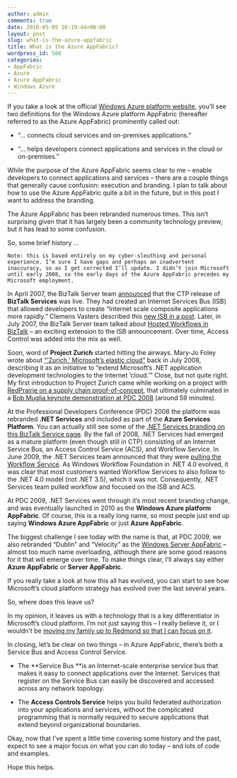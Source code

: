 ```yaml
---
author: admin
comments: true
date: 2010-05-05 16:19:44+00:00
layout: post
slug: what-is-the-azure-appfabric
title: What is the Azure AppFabric?
wordpress_id: 566
categories:
- AppFabric
- Azure
- Azure AppFabric
- Windows Azure
---
```


If you take a look at the official [Windows Azure platform website](http://www.microsoft.com/windowsazure/), you’ll see two definitions for the Windows Azure platform AppFabric (hereafter referred to as the Azure AppFabric) prominently called out:
  
  * “... connects cloud services and on-premises applications.” 
   
  * “... helps developers connect applications and services in the cloud or on-premises.”  

While the purpose of the Azure AppFabric seems clear to me – enable developers to connect applications and services – there are a couple things that generally cause confusion: execution and branding. I plan to talk about how to use the Azure AppFabric quite a bit in the future, but in this post I want to address the branding.

The Azure AppFabric has been rebranded numerous times. This isn’t surprising given that it has largely been a community technology preview, but it has lead to some confusion.

So, some brief history ...

	Note: this is based entirely on my cyber-sleuthing and personal experience. I’m sure I have gaps and perhaps an inadvertent inaccuracy, so as I get corrected I’ll update. I didn’t join Microsoft until early 2008, so the early days of the Azure AppFabric precedes my Microsoft employment.

In April 2007, the BizTalk Server team [announced](http://blogs.msdn.com/biztalk_server_team_blog/archive/2007/04/26/biztalk-services-are-live.aspx) that the CTP release of **BizTalk Services** was live. They had created an Internet Services Bus (ISB) that allowed developers to create “Internet scale composite applications more rapidly.” Clemens Vasters described this [new ISB in a post](http://blogs.msdn.com/clemensv/archive/2007/04/25/internet-service-bus.aspx). Later, in July 2007, the BizTalk Server team talked about [Hosted Workflows in BizTalk](http://blogs.msdn.com/biztalk_server_team_blog/archive/2007/07/22/more-detail-on-biztalk-services-and-hosting-wf-workflows-in-biztalk.aspx) – an exciting extension to the ISB announcement. Over time, Access Control was added into the mix as well.

Soon, word of **Project Zurich** started hitting the airways. Mary-Jo Foley wrote about [“’Zurich,’ Microsoft’s elastic cloud”](http://www.zdnet.com/blog/microsoft/ozzie-foreshadows-zurich-microsofts-elastic-cloud/1503) back in July 2008, describing it as an initiative to “extend Microsoft’s .NET application development technologies to the Internet ‘cloud.’” Close, but not quite right. My first introduction to Project Zurich came while working on a project with [RedPrairie on a supply chain proof-of-concept](http://www.microsoft.com/presspass/events/pdc/docs/RedPrarieParnerRelease.doc), that ultimately culminated in a [Bob Muglia keynote demonstration at PDC 2008](http://channel9.msdn.com/pdc2008/KYN01/) (around 59 minutes).

At the Professional Developers Conference (PDC) 2008 the platform was rebranded **.NET Services** and included as part of the **Azure Services Platform**. You can actually still see some of the [.NET Services branding on this BizTalk Service page](http://www.microsoft.com/biztalk/en/us/netservices.aspx). By the fall of 2008, .NET Services had emerged as a mature platform (even though still in CTP) consisting of an Internet Service Bus, an Access Control Service (ACS), and Workflow Service. In June 2009, the .NET Services team announced that they were [pulling the Workflow Service](http://blogs.msdn.com/netservicesannounce/archive/2009/06/12/upcoming-important-changes-to-net-workflow-service.aspx). As Windows Workflow Foundation in .NET 4.0 evolved, it was clear that most customers wanted Workflow Services to also follow to the .NET 4.0 model (not .NET 3.5), which it was not. Consequently, .NET Services team pulled workflow and focused on the ISB and ACS.

At PDC 2009, .NET Services went through it’s most recent branding change, and was eventually launched in 2010 as the **Windows Azure platform AppFabric**. Of course, this is a really long name, so most people just end up saying **Windows Azure AppFabric** or just **Azure AppFabric**.

The biggest challenge I see today with the name is that, at PDC 2009, we also rebranded “Dublin” and “Velocity” as the [Windows Server AppFabric](http://msdn.microsoft.com/en-us/windowsserver/ee695849.aspx) – almost too much name overloading, although there are some good reasons for it that will emerge over time. To make things clear, I’ll always say either **Azure AppFabric** or **Server AppFabric**.

If you really take a look at how this all has evolved, you can start to see how Microsoft’s cloud platform strategy has evolved over the last several years.

So, where does this leave us?

In my opinion, it leaves us with a technology that is a key differentiator in Microsoft’s cloud platform. I’m not just saying this – I really believe it, or I wouldn’t be [moving my family up to Redmond so that I can focus on it](http://www.wadewegner.com/2010/05/new-role-technical-evangelist-for-azure-appfabric/).

In closing, let’s be clear on two things – in Azure AppFabric, there’s both a Service Bus and Access Control Service.

* The **Service Bus **is an Internet-scale enterprise service bus that makes it easy to connect applications over the Internet. Services that register on the Service Bus can easily be discovered and accessed across any network topology.

* The **Access Controls Service** helps you build federated authorization into your applications and services, without the complicated programming that is normally required to secure applications that extend beyond organizational boundaries. 

Okay, now that I’ve spent a little time covering some history and the past, expect to see a major focus on what you can do today – and lots of code and examples.

Hope this helps.